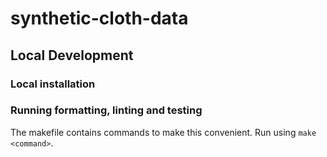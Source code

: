 # synthetic-cloth-data


## Local Development

### Local installation



### Running formatting, linting and testing
The makefile contains commands to make this convenient. Run using `make <command>`.